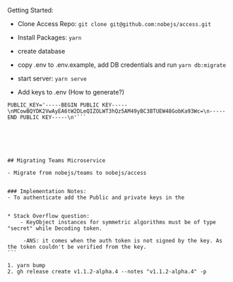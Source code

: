 Getting Started:

- Clone Access Repo: `git clone git@github.com:nobejs/access.git`
- Install Packages: `yarn`
- create database
- copy .env to .env.example, add DB credentials and run `yarn db:migrate`
- start server: `yarn serve`

- Add keys to .env (How to generate?)

````PRIVATE_KEY='-----BEGIN PRIVATE KEY-----\nMC4CAQAwBQYDK2VwBCIEILiLApra/MeO5vaAs1mqpawrPXAxzBPzupuKwES71PB1\n-----END PRIVATE KEY-----\n'
PUBLIC_KEY='-----BEGIN PUBLIC KEY-----\nMCowBQYDK2VwAyEA6tW2DLeQIZOLWT3hQz5AM49yBC3BTUEW48GobKa93Wc=\n-----END PUBLIC KEY-----\n'```






## Migrating Teams Microservice

- Migrate from nobejs/teams to nobejs/access


### Implementation Notes:
- To authenticate add the Public and private keys in the


* Stack Overflow question:
    - KeyObject instances for symmetric algorithms must be of type "secret" while Decoding token.

     -ANS: it comes when the auth token is not signed by the key. As the token couldn't be verified from the key.
```

1. yarn bump
2. gh release create v1.1.2-alpha.4 --notes "v1.1.2-alpha.4" -p




````
